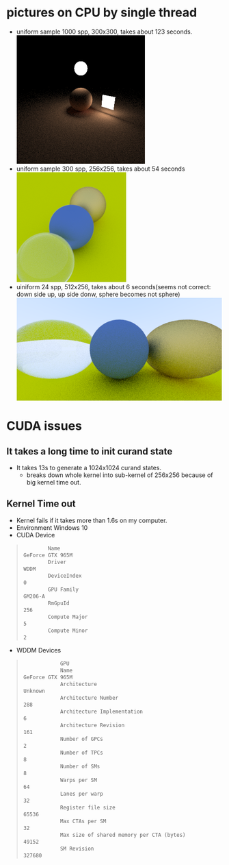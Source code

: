 # pictures on CPU by single thread
- uniform sample 1000 spp, 300x300, takes about 123 seconds.   
   ![result](raytracingthenextweek/image/image-300-300-1000-122.png)      
- uniform sample 300 spp, 256x256, takes about 54 seconds    
   ![result](raytracinginoneweekend/image/image-256-256-300-53-refract-not-buggy.png)   
- uiniform 24 spp, 512x256, takes about 6 seconds(seems not correct: down side up, up side donw, sphere becomes not sphere)    
   ![result](raytracinginoneweekend/image/image-512-256-24-5-bug-image.png)
  
# CUDA issues
## It takes a long time to init curand state
- It takes 13s to generate a 1024x1024 curand states.
  - breaks down whole kernel into sub-kernel of 256x256 because of big kernel time out.
## Kernel Time out
- Kernel fails if it takes more than 1.6s on my computer.
- Environment  Windows 10
-  CUDA Device
>             Name                                                                GeForce GTX 965M
>             Driver                                                              WDDM
>             DeviceIndex                                                         0
>             GPU Family                                                          GM206-A
>             RmGpuId                                                             256
>             Compute Major                                                       5
>             Compute Minor                                                       2
- WDDM Devices
>                 GPU
>                 Name                                                            GeForce GTX 965M
>                 Architecture                                                    Unknown
>                 Architecture Number                                             288
>                 Architecture Implementation                                     6
>                 Architecture Revision                                           161
>                 Number of GPCs                                                  2
>                 Number of TPCs                                                  8
>                 Number of SMs                                                   8
>                 Warps per SM                                                    64
>                 Lanes per warp                                                  32
>                 Register file size                                              65536
>                 Max CTAs per SM                                                 32
>                 Max size of shared memory per CTA (bytes)                       49152
>                 SM Revision                                                     327680


